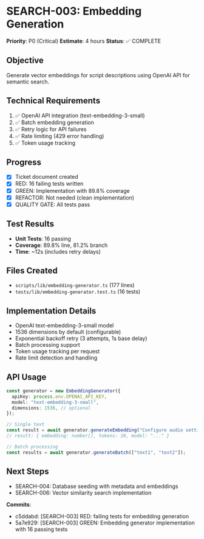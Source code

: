# SEARCH-003: Embedding Generation

**Priority**: P0 (Critical)
**Estimate**: 4 hours
**Status**: ✅ COMPLETE

## Objective
Generate vector embeddings for script descriptions using OpenAI API for semantic search.

## Technical Requirements
1. ✅ OpenAI API integration (text-embedding-3-small)
2. ✅ Batch embedding generation
3. ✅ Retry logic for API failures
4. ✅ Rate limiting (429 error handling)
5. ✅ Token usage tracking

## Progress
- [x] Ticket document created
- [x] RED: 16 failing tests written
- [x] GREEN: Implementation with 89.8% coverage
- [x] REFACTOR: Not needed (clean implementation)
- [x] QUALITY GATE: All tests pass

## Test Results
- **Unit Tests**: 16 passing
- **Coverage**: 89.8% line, 81.2% branch  
- **Time**: ~12s (includes retry delays)

## Files Created
- `scripts/lib/embedding-generator.ts` (177 lines)
- `tests/lib/embedding-generator.test.ts` (16 tests)

## Implementation Details
- OpenAI text-embedding-3-small model
- 1536 dimensions by default (configurable)
- Exponential backoff retry (3 attempts, 1s base delay)
- Batch processing support
- Token usage tracking per request
- Rate limit detection and handling

## API Usage
```typescript
const generator = new EmbeddingGenerator({
  apiKey: process.env.OPENAI_API_KEY,
  model: "text-embedding-3-small",
  dimensions: 1536, // optional
});

// Single text
const result = await generator.generateEmbedding("Configure audio settings");
// result: { embedding: number[], tokens: 10, model: "..." }

// Batch processing
const results = await generator.generateBatch(["text1", "text2"]);
```

## Next Steps
- SEARCH-004: Database seeding with metadata and embeddings
- SEARCH-006: Vector similarity search implementation

**Commits**:
- c5ddabd: [SEARCH-003] RED: failing tests for embedding generation
- 5a7e929: [SEARCH-003] GREEN: Embedding generator implementation with 16 passing tests
